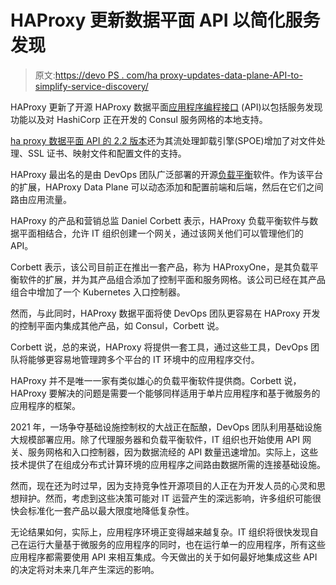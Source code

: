 # HAProxy 更新数据平面 API 以简化服务发现

> 原文:[https://devo PS . com/ha proxy-updates-data-plane-API-to-simplify-service-discovery/](https://devops.com/haproxy-updates-data-plane-api-to-simplify-service-discovery/)

HAProxy 更新了开源 HAProxy 数据平面[应用程序编程接口](https://devops.com/?s=API) (API)以包括服务发现功能以及对 HashiCorp 正在开发的 Consul 服务网格的本地支持。

[ha proxy 数据平面 API 的 2.2 版本](https://www.haproxy.com/blog/announcing-haproxy-data-plane-api-2-2/)还为其流处理卸载引擎(SPOE)增加了对文件处理、SSL 证书、映射文件和配置文件的支持。

HAProxy 最出名的是由 DevOps 团队广泛部署的开源[负载平衡](https://devops.com/?s=load%20balancing)软件。作为该平台的扩展，HAProxy Data Plane 可以动态添加和配置前端和后端，然后在它们之间路由应用流量。

HAProxy 的产品和营销总监 Daniel Corbett 表示，HAProxy 负载平衡软件与数据平面相结合，允许 IT 组织创建一个网关，通过该网关他们可以管理他们的 API。

Corbett 表示，该公司目前正在推出一套产品，称为 HAProxyOne，是其负载平衡软件的扩展，并为其产品组合添加了控制平面和服务网格。该公司已经在其产品组合中增加了一个 Kubernetes 入口控制器。

然而，与此同时，HAProxy 数据平面将使 DevOps 团队更容易在 HAProxy 开发的控制平面内集成其他产品，如 Consul，Corbett 说。

Corbett 说，总的来说，HAProxy 将提供一套工具，通过这些工具，DevOps 团队将能够更容易地管理跨多个平台的 IT 环境中的应用程序交付。

HAProxy 并不是唯一一家有类似雄心的负载平衡软件提供商。Corbett 说，HAProxy 要解决的问题是需要一个能够同样适用于单片应用程序和基于微服务的应用程序的框架。

2021 年，一场争夺基础设施控制权的大战正在酝酿，DevOps 团队利用基础设施大规模部署应用。除了代理服务器和负载平衡软件，IT 组织也开始使用 API 网关、服务网格和入口控制器，因为数据流经的 API 数量迅速增加。实际上，这些技术提供了在组成分布式计算环境的应用程序之间路由数据所需的连接基础设施。

然而，现在还为时过早，因为支持竞争性开源项目的人正在为开发人员的心灵和思想辩护。然而，考虑到这些决策可能对 IT 运营产生的深远影响，许多组织可能很快会标准化一套产品以最大限度地降低复杂性。

无论结果如何，实际上，应用程序环境正变得越来越复杂。IT 组织将很快发现自己在运行大量基于微服务的应用程序的同时，也在运行单一的应用程序，所有这些应用程序都需要使用 API 来相互集成。今天做出的关于如何最好地集成这些 API 的决定将对未来几年产生深远的影响。